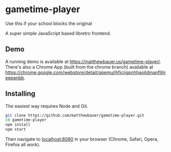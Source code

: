 # gametime-player

Use this if your school blocks the original

A super simple JavaScript based libretro frontend.

## Demo

A running demo is available at https://matthewbauer.us/gametime-player/. There's also a Chrome App (built from the chrome branch) available at https://chrome.google.com/webstore/detail/gpemu/jhficiigpnhhaojldmanflihieepanbb.

## Installing

The easiest way requires Node and Git.

```sh
git clone https://github.com/matthewbauer/gametime-player.git
cd gametime-player
npm install
npm start
```

Then navigate to [localhost:8080](http://localhost:8080) in your browser (Chrome, Safari, Opera, Firefox all work).
